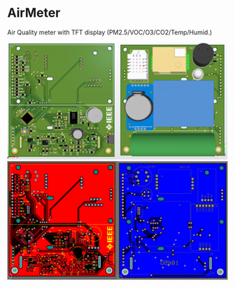 # AirMeter
Air Quality meter with TFT display (PM2.5/VOC/O3/CO2/Temp/Humid.)

<img src="DCIM/PCB_3D.PNG" >
<img src="DCIM/PCB.PNG">
